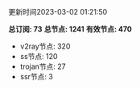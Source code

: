 更新时间2023-03-02 01:21:50

**总订阅: 73**
**总节点: 1241**
**有效节点: 470**
- v2ray节点: 320
- ss节点: 120
- trojan节点: 27
- ssr节点: 3
